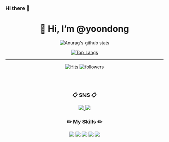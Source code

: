 ### Hi there 👋
<div align=center>
    <h1>👋 Hi, I’m @yoondong </h1>



![Anurag's github stats](https://github-readme-stats.vercel.app/api?username=benishad&show_icons=true&theme=radical) 

[![Top Langs](https://github-readme-stats.vercel.app/api/top-langs/?username=benishad&layout=compact&theme=dracula)](https://github.com/benishad)

<hr>

[![Hits](https://hits.seeyoufarm.com/api/count/incr/badge.svg?url=https%3A%2F%2Fgithub.com%2Fbenishad&count_bg=%23696B7C&title_bg=%239CADEB&icon=github.svg&icon_color=%23E7E7E7&title=Hello&edge_flat=false)](https://hits.seeyoufarm.com)
![followers](https://img.shields.io/github/followers/benishad?style=social)
    
<br/>
<br/>

### :clipboard: SNS :clipboard:
    

    
<a href="https://instagram.com/yoondong.22" target="_blank">
    <img 
        src="http://img.shields.io/badge/-Instagram-E4405F?style=flat-square&logo=Instagram&logoColor=white&link=https://www.instagram.com/yoondong.22/"
        />
</a> 
<a href="mailto:qpslti1033@gmail.com">
    <img 
        src="https://img.shields.io/badge/Gmail-EA4335?style=flat-square&logo=Gmail&logoColor=white&link=mailto:qpslti1033@gmail.com"
        />
</a>
    
<br/>
    
###  :pencil2: My Skills :pencil2:
    
<img src="https://img.shields.io/badge/Unreal Engine-0E1128?style=for-the-badge&logo=Unreal Engine&logoColor=white"/>
<img src="https://img.shields.io/badge/Autodesk-0696D7?style=for-the-badge&logo=Autodesk&logoColor=white"/>
<img src="https://img.shields.io/badge/JAVA-007396?style=for-the-badge&logo=Java&logoColor=white"/>
<img src="https://img.shields.io/badge/Eclipse-2C2255?style=for-the-badge&logo=Eclipse&logoColor=white"/>    
<img src="https://img.shields.io/badge/C++-00599C?style=for-the-badge&logo=C++&logoColor=white"/>        
    
</div>






                                                                                               

<!--

<img src="https://img.shields.io/badge/Unreal Engine-0E1128?style=for-the-badge&logo=Unreal Engine&logoColor=white"/>

<div align=center>    
    
    <img src="https://img.shields.io/badge/Unreal Engine-0E1128?style=for-the-badge&logo=Unreal Engine&logoColor=white"/>
    <img 
         src="https://img.shields.io/badge/-0696D7?style=flat-square&logo=Autodesk&logoColor=white"
         />

</div>
유용한 사이트

이모티콘
https://security-nanglam.tistory.com/491

https://simpleicons.org/
https://shields.io/


참고
https://velog.io/@somm/Github-readme-%EA%BE%B8%EB%AF%B8%EA%B8%B0

style="height : auto; margin-left : 10px; margin-right : 10px;"
**benishad/benishad** is a ✨ _special_ ✨ repository because its `README.md` (this file) appears on your GitHub profile.
<a href="버튼을 눌렀을 때 이동할 링크" target="_blank"><img src="https://img.shields.io/badge/Autodesk-#0696D7?style=flat-square&logo=Autodesk&logoColor=white"/></a>

Here are some ideas to get you started:

- 🔭 I’m currently working on ...
- 🌱 I’m currently learning ...
- 👯 I’m looking to collaborate on ...
- 🤔 I’m looking for help with ...
- 💬 Ask me about ...
- 📫 How to reach me: ...
- 😄 Pronouns: ...
- ⚡ Fun fact: ...
-->
